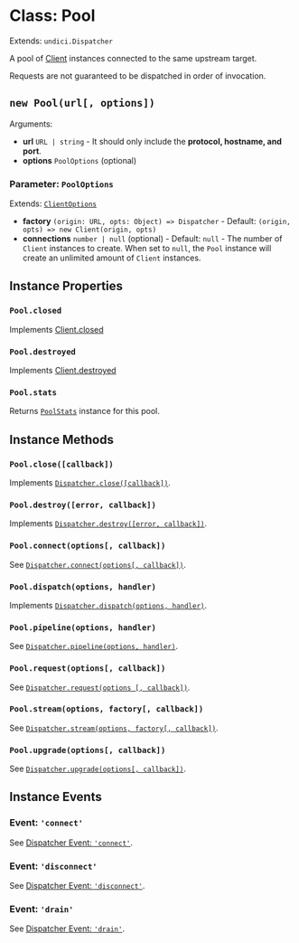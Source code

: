 # Class: Pool

Extends: `undici.Dispatcher`

A pool of [Client](Client.md) instances connected to the same upstream target.

Requests are not guaranteed to be dispatched in order of invocation.

## `new Pool(url[, options])`

Arguments:

* **url** `URL | string` - It should only include the **protocol, hostname, and port**.
* **options** `PoolOptions` (optional)

### Parameter: `PoolOptions`

Extends: [`ClientOptions`](Client.md#parameter-clientoptions)

* **factory** `(origin: URL, opts: Object) => Dispatcher` - Default: `(origin, opts) => new Client(origin, opts)`
* **connections** `number | null` (optional) - Default: `null` - The number of `Client` instances to create. When set to `null`, the `Pool` instance will create an unlimited amount of `Client` instances.

## Instance Properties

### `Pool.closed`

Implements [Client.closed](Client.md#clientclosed)

### `Pool.destroyed`

Implements [Client.destroyed](Client.md#clientdestroyed)

### `Pool.stats`

Returns [`PoolStats`](PoolStats.md) instance for this pool.

## Instance Methods

### `Pool.close([callback])`

Implements [`Dispatcher.close([callback])`](Dispatcher.md#dispatcherclosecallback-promise).

### `Pool.destroy([error, callback])`

Implements [`Dispatcher.destroy([error, callback])`](Dispatcher.md#dispatcherdestroyerror-callback-promise).

### `Pool.connect(options[, callback])`

See [`Dispatcher.connect(options[, callback])`](Dispatcher.md#dispatcherconnectoptions-callback).

### `Pool.dispatch(options, handler)`

Implements [`Dispatcher.dispatch(options, handler)`](Dispatcher.md#dispatcherdispatchoptions-handler).

### `Pool.pipeline(options, handler)`

See [`Dispatcher.pipeline(options, handler)`](Dispatcher.md#dispatcherpipelineoptions-handler).

### `Pool.request(options[, callback])`

See [`Dispatcher.request(options [, callback])`](Dispatcher.md#dispatcherrequestoptions-callback).

### `Pool.stream(options, factory[, callback])`

See [`Dispatcher.stream(options, factory[, callback])`](Dispatcher.md#dispatcherstreamoptions-factory-callback).

### `Pool.upgrade(options[, callback])`

See [`Dispatcher.upgrade(options[, callback])`](Dispatcher.md#dispatcherupgradeoptions-callback).

## Instance Events

### Event: `'connect'`

See [Dispatcher Event: `'connect'`](Dispatcher.md#event-connect).

### Event: `'disconnect'`

See [Dispatcher Event: `'disconnect'`](Dispatcher.md#event-disconnect).

### Event: `'drain'`

See [Dispatcher Event: `'drain'`](Dispatcher.md#event-drain).
